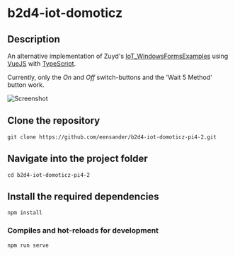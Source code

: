 # b2d4-iot-domoticz

## Description

An alternative implementation of Zuyd's [IoT_WindowsFormsExamples](https://github.com/ZuydUniversity/B2D4_Voorbeelden/tree/master/IoT_WindowsFormsExamples) using [VueJS](https://vuejs.org/) with [TypeScript](https://www.typescriptlang.org/).

Currently, only the _On_ and _Off_ switch-buttons and the 'Wait 5 Method' button work.

![Screenshot](https://i.imgur.com/UuOS1qD.png)

## Clone the repository
```
git clone https://github.com/eensander/b2d4-iot-domoticz-pi4-2.git
```
## Navigate into the project folder
```
cd b2d4-iot-domoticz-pi4-2
```

## Install the required dependencies
```
npm install
```

### Compiles and hot-reloads for development
```
npm run serve
```
